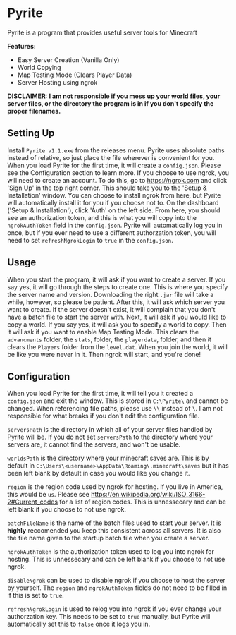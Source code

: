 # Pyrite

Pyrite is a program that provides useful server tools for Minecraft


**Features:**
* Easy Server Creation (Vanilla Only)
* World Copying
* Map Testing Mode (Clears Player Data)
* Server Hosting using ngrok

**DISCLAIMER: I am not responsible if you mess up your world files, your server files, or the directory the program is in if you don't specify the proper filenames.**


## Setting Up
Install `Pyrite v1.1.exe` from the releases menu. Pyrite uses absolute paths instead of relative, so just place the file wherever is convenient for you. When you load Pyrite for the first time, it will create a `config.json`. Please see the Configuration section to learn more.
If you choose to use ngrok, you will need to create an account. To do this, go to https://ngrok.com and click 'Sign Up' in the top right corner. This should take you to the 'Setup & Installation' window. You can choose to install ngrok from here, but Pyrite will automatically install it for you if you choose not to. 
On the dashboard ('Setup & Installation'), click 'Auth' on the left side. From here, you should see an authorization token, and this is what you will copy into the `ngrokAuthToken` field in the `config.json`. Pyrite will automatically log you in once, but if you ever need to use a different authorzation token, you will need to set `refreshNgrokLogin` to `true` in the `config.json`.



## Usage
When you start the program, it will ask if you want to create a server. If you say yes, it will go through the steps to create one.  This is where you specify the server name and version. Downloading the right `.jar` file will take a while, however, so please be patient. After this, it will ask which server you want to create. If the server doesn't exist, it will complain that you don't have a batch file to start the server with. Next, it will ask if you would like to copy a world. If you say yes, it will ask you to specify a world to copy. Then it will ask if you want to enable Map Testing Mode. This clears the `advancments` folder, the `stats`, folder, the `playerdata`, folder, and then it clears the `Players` folder from the `level.dat`. When you join the world, it will be like you were never in it. Then ngrok will start, and you're done!



## Configuration
When you load Pyrite for the first time, it will tell you it created a `config.json` and exit the window. This is stored in `C:\Pyrite\` and cannot be changed. When referencing file paths, please use `\\` instead of `\`. I am not responsible for what breaks if you don't edit the configuration file.

`serversPath` is the directory in which all of your server files handled by Pyrite will be. If you do not set `serversPath` to the directory where your servers are, it cannot find the servers, and won't be usable.

`worldsPath` is the directory where your minecraft saves are. This is by default in `C:\Users\<username>\AppData\Roaming\.minecraft\saves` but it has been left blank by default in case you would like you change it.

`region` is the region code used by ngrok for hosting. If you live in America, this would be `us`. Please see https://en.wikipedia.org/wiki/ISO_3166-2#Current_codes for a list of region codes. This is unnessecary and can be left blank if you choose to not use ngrok.

`batchFileName` is the name of the batch files used to start your server. It is **highly** reccomended you keep this consistent across all servers. It is also the file name given to the startup batch file when you create a server.

`ngrokAuthToken` is the authorization token used to log you into ngrok for hosting. This is unnessecary and can be left blank if you choose to not use ngrok.

`disableNgrok` can be used to disable ngrok if you choose to host the server by yourself. The `region` and `ngrokAuthToken` fields do not need to be filled in if this is set to `true`.

`refreshNgrokLogin` is used to relog you into ngrok if you ever change your authorzation key. This needs to be set to `true` manually, but Pyrite will automatically set this to `false` once it logs you in.
